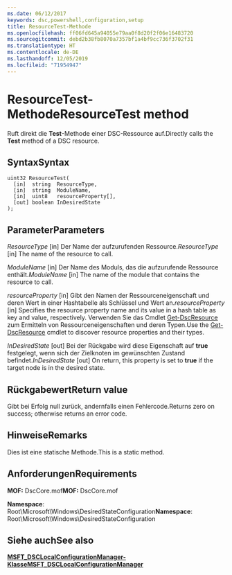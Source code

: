 ```yaml
---
ms.date: 06/12/2017
keywords: dsc,powershell,configuration,setup
title: ResourceTest-Methode
ms.openlocfilehash: ff06fd645a94055e79aa0f8d20f2f06e16483720
ms.sourcegitcommit: debd2b38fb8070a7357bf1a4bf9cc736f3702f31
ms.translationtype: HT
ms.contentlocale: de-DE
ms.lasthandoff: 12/05/2019
ms.locfileid: "71954947"
---
```

# <a name="resourcetest-method"></a><span data-ttu-id="5bdc5-103">ResourceTest-Methode</span><span class="sxs-lookup"><span data-stu-id="5bdc5-103">ResourceTest method</span></span>

<span data-ttu-id="5bdc5-104">Ruft direkt die **Test**-Methode einer DSC-Ressource auf.</span><span class="sxs-lookup"><span data-stu-id="5bdc5-104">Directly calls the **Test** method of a DSC resource.</span></span>

## <a name="syntax"></a><span data-ttu-id="5bdc5-105">Syntax</span><span class="sxs-lookup"><span data-stu-id="5bdc5-105">Syntax</span></span>

```mof
uint32 ResourceTest(
  [in]  string  ResourceType,
  [in]  string  ModuleName,
  [in]  uint8   resourceProperty[],
  [out] boolean InDesiredState
);
```

## <a name="parameters"></a><span data-ttu-id="5bdc5-106">Parameter</span><span class="sxs-lookup"><span data-stu-id="5bdc5-106">Parameters</span></span>

<span data-ttu-id="5bdc5-107">*ResourceType* \[in\] Der Name der aufzurufenden Ressource.</span><span class="sxs-lookup"><span data-stu-id="5bdc5-107">*ResourceType* \[in\] The name of the resource to call.</span></span>

<span data-ttu-id="5bdc5-108">*ModuleName* \[in\] Der Name des Moduls, das die aufzurufende Ressource enthält.</span><span class="sxs-lookup"><span data-stu-id="5bdc5-108">*ModuleName* \[in\] The name of the module that contains the resource to call.</span></span>

<span data-ttu-id="5bdc5-109">*resourceProperty* \[in\] Gibt den Namen der Ressourceneigenschaft und deren Wert in einer Hashtabelle als Schlüssel und Wert an.</span><span class="sxs-lookup"><span data-stu-id="5bdc5-109">*resourceProperty* \[in\] Specifies the resource property name and its value in a hash table as key and value, respectively.</span></span> <span data-ttu-id="5bdc5-110">Verwenden Sie das Cmdlet [Get-DscResource](/powershell/module/PSDesiredStateConfiguration/Get-DscResource) zum Ermitteln von Ressourceneigenschaften und deren Typen.</span><span class="sxs-lookup"><span data-stu-id="5bdc5-110">Use the [Get-DscResource](/powershell/module/PSDesiredStateConfiguration/Get-DscResource) cmdlet to discover resource properties and their types.</span></span>

<span data-ttu-id="5bdc5-111">*InDesiredState* \[out\] Bei der Rückgabe wird diese Eigenschaft auf **true** festgelegt, wenn sich der Zielknoten im gewünschten Zustand befindet.</span><span class="sxs-lookup"><span data-stu-id="5bdc5-111">*InDesiredState* \[out\] On return, this property is set to **true** if the target node is in the desired state.</span></span>

## <a name="return-value"></a><span data-ttu-id="5bdc5-112">Rückgabewert</span><span class="sxs-lookup"><span data-stu-id="5bdc5-112">Return value</span></span>

<span data-ttu-id="5bdc5-113">Gibt bei Erfolg null zurück, andernfalls einen Fehlercode.</span><span class="sxs-lookup"><span data-stu-id="5bdc5-113">Returns zero on success; otherwise returns an error code.</span></span>

## <a name="remarks"></a><span data-ttu-id="5bdc5-114">Hinweise</span><span class="sxs-lookup"><span data-stu-id="5bdc5-114">Remarks</span></span>

<span data-ttu-id="5bdc5-115">Dies ist eine statische Methode.</span><span class="sxs-lookup"><span data-stu-id="5bdc5-115">This is a static method.</span></span>

## <a name="requirements"></a><span data-ttu-id="5bdc5-116">Anforderungen</span><span class="sxs-lookup"><span data-stu-id="5bdc5-116">Requirements</span></span>

<span data-ttu-id="5bdc5-117">**MOF:** DscCore.mof</span><span class="sxs-lookup"><span data-stu-id="5bdc5-117">**MOF:** DscCore.mof</span></span>

<span data-ttu-id="5bdc5-118">**Namespace**: Root\Microsoft\Windows\DesiredStateConfiguration</span><span class="sxs-lookup"><span data-stu-id="5bdc5-118">**Namespace**: Root\Microsoft\Windows\DesiredStateConfiguration</span></span>

## <a name="see-also"></a><span data-ttu-id="5bdc5-119">Siehe auch</span><span class="sxs-lookup"><span data-stu-id="5bdc5-119">See also</span></span>

[<span data-ttu-id="5bdc5-120">**MSFT_DSCLocalConfigurationManager-Klasse**</span><span class="sxs-lookup"><span data-stu-id="5bdc5-120">**MSFT_DSCLocalConfigurationManager**</span></span>](msft-dsclocalconfigurationmanager.md)
